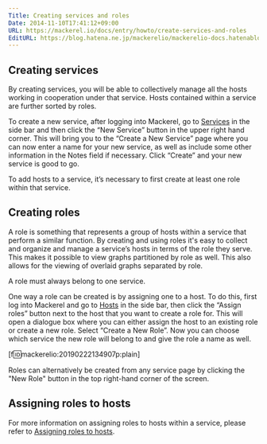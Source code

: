 ```yaml
---
Title: Creating services and roles
Date: 2014-11-10T17:41:12+09:00
URL: https://mackerel.io/docs/entry/howto/create-services-and-roles
EditURL: https://blog.hatena.ne.jp/mackerelio/mackerelio-docs.hatenablog.mackerel.io/atom/entry/8454420450073120903
---
```


## Creating services

By creating services, you will be able to collectively manage all the hosts working in cooperation under that service. Hosts contained within a service are further sorted by roles.

To create a new service, after logging into Mackerel, go to [Services](https://mackerel.io/my/services) in the side bar and then click the “New Service” button in the upper right hand corner. This will bring you to the “Create a New Service” page where you can now enter a name for your new service, as well as include some other information in the Notes field if necessary. Click “Create” and your new service is good to go.

To add hosts to a service, it’s necessary to first create at least one role within that service. 

## Creating roles

A role is something that represents a group of hosts within a service that perform a similar function. By creating and using roles it's easy to collect and organize and manage a service’s hosts in terms of the role they serve. This makes it possible to view graphs partitioned by role as well. This also allows for the viewing of overlaid graphs separated by role.

A role must always belong to one service.

One way a role can be created is by assigning one to a host. To do this, first log into Mackerel and go to [Hosts](https://mackerel.io/my/hosts) in the side bar, then click the “Assign roles” button next to the host that you want to create a role for. This will open a dialogue box where you can either assign the host to an existing role or create a new role. Select “Create a New Role”. Now you can choose which service the new role will belong to and give the role a name as well. 

[f:id:mackerelio:20190222134907p:plain]

Roles can alternatively be created from any service page by clicking the "New Role" button in the top right-hand corner of the screen.

## Assigning roles to hosts

For more information on assigning roles to hosts within a service, please refer to [Assigning roles to hosts](https://mackerel.io/docs/entry/howto/assign-roles-to-hosts).

